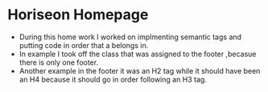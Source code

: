 # Horiseon Homepage 
* During this home work I worked on implmenting semantic tags and putting code in order that a belongs in. 
 * In example I took off the class that was assigned to the footer ,becasue there is only one footer.
 * Another example in the footer it was an H2 tag while it should have been an H4 because it should go in order following an H3 tag. 
 